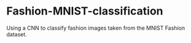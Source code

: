 # Fashion-MNIST-classification
Using a CNN to classify fashion images taken from the MNIST Fashion dataset.
